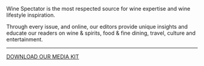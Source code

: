 Wine Spectator is the most respected source for wine expertise and wine lifestyle inspiration.

Through every issue, and online, our editors provide unique insights and educate our readers on wine & spirits, food & fine dining, travel, culture and entertainment. 

<hr class="g-width-30x g-brd-primary g-my-40">

<a href="/images/pdf/WSMediaKit_2023.pdf?v=v1" class="btn btn-md u-btn-outline-primary g-brd-2 g-rounded-10">DOWNLOAD OUR MEDIA KIT</a>
